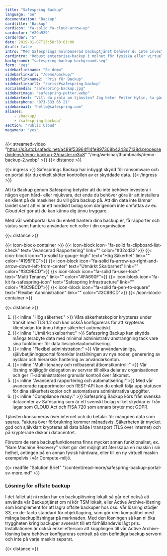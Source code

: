 ```yaml
---
title: "Safespring Backup"
language: "Se"
documentation: "Backup"
cardtitle: "Backup"
cardicon: "fa-solid fa-cloud-arrow-up"
cardcolor: "#29a929"
cardorder: "5"
date: 2019-01-07T13:58:58+01:00
draft: false
intro: "Med Safesprings molnbaserad backuptjänst behöver du inte investera i egen hård- eller mjukvara. Betala bara för mängden data som sparas i tjänsten!"
cardintro: "Robust enterprise-backup i molnet för fysiska eller virtuella servrar."
background: "safespring-backup-background.svg"
form: "yes"
sidebarlinkname: "Se demo"
sidebarlinkurl: "/demo/backup/"
sidebarlinkname2: "Pris för Backup"
sidebarlinkurl2: "/pris/#safespring-backup"
socialmedia: "safespring-backup.jpg"
sidebarimage: "safespring-petter.webp"
sidebartext: "Vill du prata om tjänsten? Jag heter Petter Hylin, ta gärna kontakt med mig om du har några frågor."
sidebarphone: "073-533 65 21"
sidebarmail: "hello@safespring.com"
aliases:
    - /backup/
    - /safespring-backup/
section: "Public Cloud" 
megamenu: "yes"
---
```


{{< streamed-video "https://s3.sto1.safedc.net/a489f53964f14fe897308b4243d7138d:processedvideos/demo-backup-2/master.m3u8" "/img/webinar/thumbnails/demo-backup-2.webp" >}}
{{< distance >}}

{{< ingress >}}
Safesprings Backup har inbyggt skydd för ransomware och en portal där du enkelt sköter kontrollen av er skyddade data.
{{< /ingress >}}

Att ta Backup genom Safespring betyder att du inte behöver investera i någon egen hård- eller mjukvara, det enda du behöver göra är att installera en klient på de maskiner du vill göra backup på. Att din data inte lämnar landet samt att vi är ett nordiskt bolag som därigenom inte omfattas av ex. *Cloud Act* gör att du kan känna dig ännu tryggare.

Med vår webbportal kan du enkelt hantera dina backup:er, få rapporter och status samt hantera användare och roller i din organisation.

{{< distance >}}

{{< icon-block-container >}}
    {{< icon-block icon="fa-solid fa-clipboard-list-check" text="Avancerad Rapportering" link="" color="#32cd32">}}
    {{< icon-block icon="fa-solid fa-gauge-high" text="Hög Säkerhet" link="" color="#195F8C">}}
    {{< icon-block icon="fa-solid fa-arrow-up-right-and-arrow-down-left-from-center" text="Utmärkt Skalbarhet" link="" color="#3C9BCD">}}
    {{< icon-block icon="fa-solid fa-user-lock" text="Multi Tenancy" link="" color="#FA690F">}}
    {{< icon-block icon="fa-kit fa-safespring-icon" text="Safespring Infrastructure" link="" color="#3C9BCD">}}
    {{< icon-block icon="fa-solid fa-pen-to-square" text="Flexibel Administration" link="" color="#3C9BCD">}}
{{< /icon-block-container >}}

{{< distance >}}

1. {{< inline "Hög säkerhet:" >}} Våra säkerhetskopior krypteras under transit med TLS 1.2 och kan också konfigureras för att krypteras klientsidan för ännu högre säkerhet automatiskt.
1. {{< inline "Utmärkt skalbarhet:" >}} Safespring Backup kan skydda många terabyte data med minimal administrativ ansträngning tack vare sina funktioner för data livscykelautomatisering.
1. {{< inline "Flexibel administration:" >}} Vår användarvänliga, självbetjäningsportal förenklar inställningen av nya noder, generering av nycklar och hierarkisk hantering av användarkonton.
1. {{< inline "Multi-tenancy och rollbaserat åtkomstkontroll:" >}} Vår lösning möjliggör delegation av servrar till olika delar av organisationen och ger IT-administratörer granulär kontroll över åtkomst.
1. {{< inline "Avancerad rapportering och automatisering:" >}} Med vår avancerade rapportmotor och REST-API kan du enkelt följa upp statusen för dina säkerhetskopior och automatisera administrativa uppgifter.
1. {{< inline "Compliance ready:" >}} Safespring Backup körs från svenska datacenter av Safespring som är ett svenskt bolag vilket skyddar er från lagar som CLOUD Act och FISA 720 som annars bryter mot GDPR.

Tjänsten konsumeras över internet och du betalar för mängden data som sparas. Faktura över förbrukning kommer månadsvis. Säkerheten är mycket god och självklart krypteras all data både i transport (TLS över internet) och på krypterade diskar i datacentret.

Förutom de rena backupfunktionerna finns mycket annan funktionalitet, ex. ”Bare Machine Recovery” vilket gör det möjligt att återskapa en maskin i sin helhet, antingen på en annan fysisk hårdvara, eller till en ny virtuell maskin exempelvis i vår Compute-miljö.

{{< readfile "Solution Brief" "/content/read-more/safespring-backup-portal-sv-more.md" >}}

### Lösning för offsite backup
I det fallet att ni redan har en backuplösning lokalt så går det också att använda vår Backuptjänst om ni kör TSM lokalt, eller Active Archive-lösning som komplement för att lagra offsite backuper hos oss. Vår lösning stödjer S3, en de-facto standard för objektlagring, som gör den kompatibel med många backuplösningar på marknaden. Med den lösningen så kan ni öka tryggheten kring backuper avsevärt till ett förhållandevis lågt pris. Installationen är också enkel eftersom att kopplingen till vår Active Archive-lösning bara behöver konfigureras centralt på den befintliga backup servern och inte på varje maskin separat.

{{< distance >}}